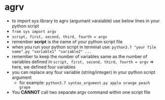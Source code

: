 # agrv
- to import sys library to agrv (argumant varaiable) use below lines in your python script
 - `from sys import argv`   
 - `script, first, second, third, fourth = argv`
 - remember **script** is the name of your python script file
- when you run your python script in terminal use: `python3.7 "your file name".py "variable1" "variable2" ... `
- remember to keep the number of variables same as the number of variables defined in `script, first, second, third, fourth = argv` => here, we defined four variables
- you can replace any four variable (string/integer) in your python script argument
  - for example:
    `python3.7 syntax_argument.py apple orange peach grape`
- You **CANNOT** call two separate argv command within one script file
